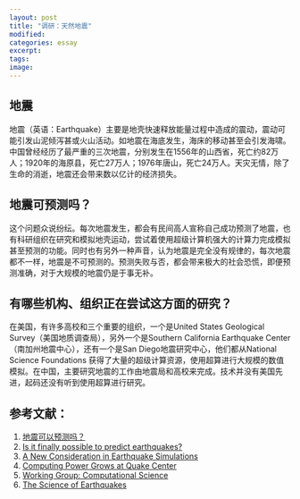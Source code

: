 ```yaml
---
layout: post
title: "调研：天然地震"
modified:
categories: essay
excerpt:
tags: 
image:
---
```


## 地震
地震（英语：Earthquake）主要是地壳快速释放能量过程中造成的震动，震动可能引发山泥倾泻甚或火山活动。如地震在海底发生，海床的移动甚至会引发海啸。中国曾经经历了最严重的三次地震，分别发生在1556年的山西省，死亡约82万人；1920年的海原县，死亡27万人；1976年唐山，死亡24万人。天灾无情，除了生命的消逝，地震还会带来数以亿计的经济损失。

## 地震可预测吗？
这个问题众说纷纭。每次地震发生，都会有民间高人宣称自己成功预测了地震，也有科研组织在研究和模拟地壳运动，尝试着使用超级计算机强大的计算力完成模拟甚至预测的功能。同时也有另外一种声音，认为地震是完全没有规律的，每次地震都不一样，地震是不可预测的。预测失败与否，都会带来极大的社会恐慌，即便预测准确，对于大规模的地震仍是于事无补。

## 有哪些机构、组织正在尝试这方面的研究？
在美国，有许多高校和三个重要的组织，一个是United States Geological Survey（美国地质调查局），另外一个是Southern California Earthquake Center（南加州地震中心），还有一个是San Diego地震研究中心，他们都从National Science Foundations 获得了大量的超级计算资源，使用超算进行大规模的数值模拟。在中国，主要研究地震的工作由地震局和高校来完成。技术并没有美国先进，起码还没有听到使用超算进行研究。

## 参考文献：
1. [地震可以预测吗？](https://www.zhihu.com/question/19559789)
2. [Is it finally possible to predict earthquakes?](https://www.theguardian.com/global-development-professionals-network/2015/may/20/is-it-finally-possible-to-predict-earthquakes)
3. [A New Consideration in Earthquake Simulations](https://www.nics.tennessee.edu/san-andreas)
4. [Computing Power Grows at Quake Center](https://dornsife.usc.edu/news/stories/370/computing-power-grows-at-quake-center/)
5. [Working Group: Computational Science](https://www.scec.org/research/activities/compsci/index.html)
6. [The Science of Earthquakes](http://earthquake.usgs.gov/learn/kids/eqscience.php)